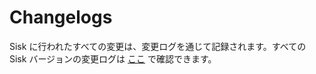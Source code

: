# Changelogs

Sisk に行われたすべての変更は、変更ログを通じて記録されます。すべての Sisk バージョンの変更ログは [ここ](https://github.com/sisk-http/archive/tree/master/changelogs) で確認できます。